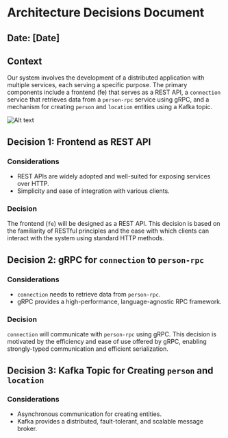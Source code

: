 # Architecture Decisions Document

## Date: [Date]

## Context

Our system involves the development of a distributed application with multiple services, each serving a specific purpose. The primary components include a frontend (fe) that serves as a REST API, a `connection` service that retrieves data from a `person-rpc` service using gRPC, and a mechanism for creating `person` and `location` entities using a Kafka topic.

![Alt text](system_architecture.png)

## Decision 1: Frontend as REST API

### Considerations

- REST APIs are widely adopted and well-suited for exposing services over HTTP.
- Simplicity and ease of integration with various clients.

### Decision

The frontend (`fe`) will be designed as a REST API. This decision is based on the familiarity of RESTful principles and the ease with which clients can interact with the system using standard HTTP methods.

## Decision 2: gRPC for `connection` to `person-rpc`

### Considerations

- `connection` needs to retrieve data from `person-rpc`.
- gRPC provides a high-performance, language-agnostic RPC framework.

### Decision

`connection` will communicate with `person-rpc` using gRPC. This decision is motivated by the efficiency and ease of use offered by gRPC, enabling strongly-typed communication and efficient serialization.

## Decision 3: Kafka Topic for Creating `person` and `location`

### Considerations

- Asynchronous communication for creating entities.
- Kafka provides a distributed, fault-tolerant, and scalable message broker.
